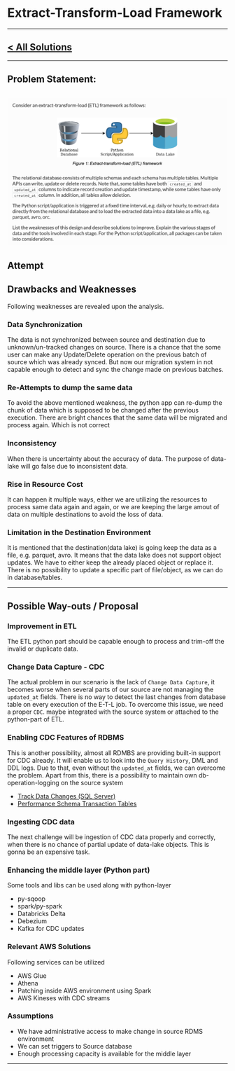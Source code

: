 # Extract-Transform-Load Framework #

---
## [< All Solutions](https://github.com/naeemark/assessment-pulsifi) ##
---

## Problem Statement: ##
![Problem](../screenshots/etl.png)
---

## **Attempt** ##

## Drawbacks and Weaknesses ##
Following weaknesses are revealed upon the analysis.

### Data Synchronization ###
The data is not synchronized between source and destination due to unknown/un-tracked changes on source.
There is a chance that the some user can make any Update/Delete operation on the previous batch of source which was already synced.
But now our migration system in not capable enough to detect and sync the change made on previous batches.

### Re-Attempts to dump the same data ###
To avoid the above mentioned weakness, the python app can re-dump the chunk of data which is supposed to be changed after the previous execution.
There are bright chances that the same data will be migrated and process again. Which is not correct

### Inconsistency  ###
When there is uncertainty about the accuracy of data. The purpose of data-lake will go false due to inconsistent data.

### Rise in Resource Cost  ###
It can happen it multiple ways, either we are utilizing the resources to process same data again and again, or we are keeping the large amout of data on multiple destinations to avoid the loss of data.

### Limitation in the Destination Environment ###
It is mentioned that the destination(data lake) is going keep the data as a file, e.g. parquet, avro. It means that the data lake does not support object updates.
We have to either keep the already placed object or replace it. There is no possibility to update a specific part of file/object, as we can do in database/tables.

---

## Possible Way-outs / Proposal ##


### Improvement in ETL  ###
The ETL python part should be capable enough to process and trim-off the invalid or duplicate data.

### Change Data Capture - CDC  ###
The actual problem in our scenario is the lack of `Change Data Capture`, it becomes worse when several parts of our source are not managing the `updated_at` fields.
There is no way to detect the last changes from database table on every execution of the E-T-L job.
To overcome this issue, we need a proper `CDC`. maybe integrated with the source system or attached to the python-part of ETL.

### Enabling CDC Features of RDBMS  ###
This is another possibility, almost all RDMBS are providing built-in support for CDC already. It will enable us to look into the `Query History`, DML and DDL logs. Due to that, even without the `updated_at` fields, we can overcome the problem.
Apart from this, there is a possibility to maintain own db-operation-logging on the source system
- [Track Data Changes (SQL Server)](https://docs.microsoft.com/en-us/sql/relational-databases/track-changes/track-data-changes-sql-server?view=sql-server-ver15)
- [Performance Schema Transaction Tables](https://dev.mysql.com/doc/refman/8.0/en/performance-schema-transaction-tables.html)

### Ingesting CDC data  ###
The next challenge will be ingestion of CDC data properly and correctly, when there is no chance of partial update of data-lake objects.
This is gonna be an expensive task.

### Enhancing the middle layer (Python part)  ###
Some tools and libs can be used along with python-layer
- py-sqoop
- spark/py-spark
- Databricks Delta
- Debezium
- Kafka for CDC updates

### Relevant AWS Solutions  ###
Following services can be utilized
- AWS Glue
- Athena
- Patching inside AWS environment using Spark
- AWS Kineses with CDC streams

### Assumptions ###
- We have administrative access to make change in source RDMS environment
- We can set triggers to Source database
- Enough processing capacity is available for the middle layer
---
